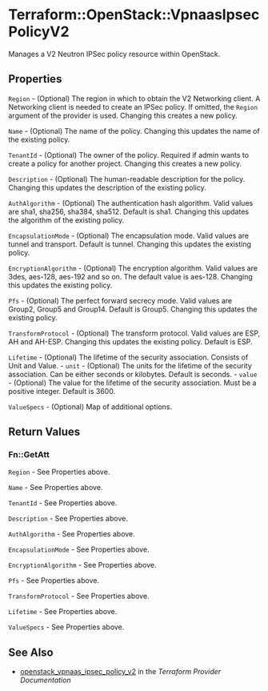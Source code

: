 # Terraform::OpenStack::VpnaasIpsecPolicyV2

Manages a V2 Neutron IPSec policy resource within OpenStack.

## Properties

`Region` - (Optional) The region in which to obtain the V2 Networking client. A Networking client is needed to create an IPSec policy. If omitted, the `Region` argument of the provider is used. Changing this creates a new policy.

`Name` - (Optional) The name of the policy. Changing this updates the name of the existing policy.

`TenantId` - (Optional) The owner of the policy. Required if admin wants to create a policy for another project. Changing this creates a new policy.

`Description` - (Optional) The human-readable description for the policy. Changing this updates the description of the existing policy.

`AuthAlgorithm` - (Optional) The authentication hash algorithm. Valid values are sha1, sha256, sha384, sha512. Default is sha1. Changing this updates the algorithm of the existing policy.

`EncapsulationMode` - (Optional) The encapsulation mode. Valid values are tunnel and transport. Default is tunnel. Changing this updates the existing policy.

`EncryptionAlgorithm` - (Optional) The encryption algorithm. Valid values are 3des, aes-128, aes-192 and so on. The default value is aes-128. Changing this updates the existing policy.

`Pfs` - (Optional) The perfect forward secrecy mode. Valid values are Group2, Group5 and Group14. Default is Group5. Changing this updates the existing policy.

`TransformProtocol` - (Optional) The transform protocol. Valid values are ESP, AH and AH-ESP. Changing this updates the existing policy. Default is ESP.

`Lifetime` - (Optional) The lifetime of the security association. Consists of Unit and Value. - `unit` - (Optional) The units for the lifetime of the security association. Can be either seconds or kilobytes. Default is seconds. - `value` - (Optional) The value for the lifetime of the security association. Must be a positive integer. Default is 3600.

`ValueSpecs` - (Optional) Map of additional options.


## Return Values

### Fn::GetAtt

`Region` - See Properties above.

`Name` - See Properties above.

`TenantId` - See Properties above.

`Description` - See Properties above.

`AuthAlgorithm` - See Properties above.

`EncapsulationMode` - See Properties above.

`EncryptionAlgorithm` - See Properties above.

`Pfs` - See Properties above.

`TransformProtocol` - See Properties above.

`Lifetime` - See Properties above.

`ValueSpecs` - See Properties above.

## See Also

* [openstack_vpnaas_ipsec_policy_v2](https://www.terraform.io/docs/providers/openstack/r/vpnaas_ipsec_policy_v2.html) in the _Terraform Provider Documentation_